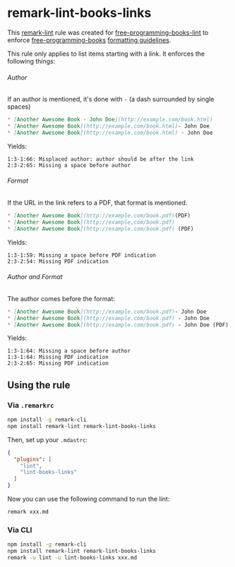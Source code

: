 # remark-lint-books-links

This [remark-lint](https://github.com/wooorm/remark-lint) rule was created for [free-programming-books-lint](https://github.com/vhf/free-programming-books-lint) to enforce [free-programming-books](https://github.com/vhf/free-programming-books) [formatting guidelines](https://github.com/vhf/free-programming-books/blob/master/CONTRIBUTING.md#formatting).

This rule only applies to list items starting with a link. It enforces the following things:

###### Author

If an author is mentioned, it's done with ` - ` (a dash surrounded by single spaces)

```markdown
* [Another Awesome Book - John Doe](http://example.com/book.html)
* [Another Awesome Book](http://example.com/book.html)- John Doe
* [Another Awesome Book](http://example.com/book.html) - John Doe
```

Yields:

```text
1:3-1:66: Misplaced author: author should be after the link
2:3-2:65: Missing a space before author
```

###### Format

If the URL in the link refers to a PDF, that format is mentioned.

```markdown
* [Another Awesome Book](http://example.com/book.pdf)(PDF)
* [Another Awesome Book](http://example.com/book.pdf)
* [Another Awesome Book](http://example.com/book.pdf) (PDF)
```

Yields:

```text
1:3-1:59: Missing a space before PDF indication
2:3-2:54: Missing PDF indication
```

###### Author and Format

The author comes before the format:

```markdown
* [Another Awesome Book](http://example.com/book.pdf)- John Doe
* [Another Awesome Book](http://example.com/book.pdf) - John Doe
* [Another Awesome Book](http://example.com/book.pdf) - John Doe (PDF)
```

Yields:

```text
1:3-1:64: Missing a space before author
1:3-1:64: Missing PDF indication
2:3-2:65: Missing PDF indication
```

## Using the rule

### Via `.remarkrc`

```bash
npm install -g remark-cli
npm install remark-lint remark-lint-books-links
```

Then, set up your `.mdastrc`:

```JSON
{
  "plugins": [
    "lint",
    "lint-books-links"
  ]
}
```

Now you can use the following command to run the lint:

```bash
remark xxx.md
```

### Via CLI

```bash
npm install -g remark-cli
npm install remark-lint remark-lint-books-links
remark -u lint -u lint-books-links xxx.md
```
